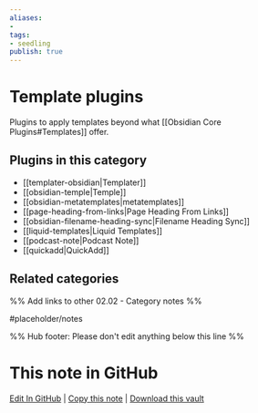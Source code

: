 ```yaml
---
aliases:
- 
tags: 
- seedling 
publish: true
---
```



# Template plugins

Plugins to apply templates beyond what [[Obsidian Core Plugins#Templates]] offer.

## Plugins in this category

- [[templater-obsidian|Templater]]
- [[obsidian-temple|Temple]]
- [[obsidian-metatemplates|metatemplates]]
- [[page-heading-from-links|Page Heading From Links]]
- [[obsidian-filename-heading-sync|Filename Heading Sync]]
- [[liquid-templates|Liquid Templates]]
- [[podcast-note|Podcast Note]]
- [[quickadd|QuickAdd]]

## Related categories

%% Add links to other 02.02 - Category notes %%

#placeholder/notes

%% Hub footer: Please don't edit anything below this line %%

# This note in GitHub

<span class="git-footer">[Edit In GitHub](https://github.dev/obsidian-community/obsidian-hub/blob/main/02%20-%20Community%20Expansions/02.01%20Plugins%20by%20Category/Template%20plugins.md "git-hub-edit-note") | [Copy this note](https://raw.githubusercontent.com/obsidian-community/obsidian-hub/main/02%20-%20Community%20Expansions/02.01%20Plugins%20by%20Category/Template%20plugins.md "git-hub-copy-note") | [Download this vault](https://github.com/obsidian-community/obsidian-hub/archive/refs/heads/main.zip "git-hub-download-vault") </span>
